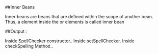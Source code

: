  ##Inner Beans
 
 Inner beans are beans that are defined within the scope of another bean. 
 Thus, a <bean/> element inside the <property/> or <constructor-arg/> elements is called inner bean
 
 ##Output :
 
 Inside SpellChecker constructor..
 Inside setSpellChecker.
 Inside checkSpelling Method..